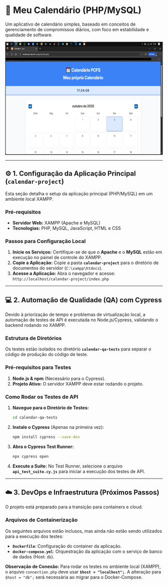 # 📅 Meu Calendário (PHP/MySQL)

Um aplicativo de calendário simples, baseado em conceitos de gerenciamento de compromissos diários, com foco em estabilidade e qualidade de software.

<p align="center">
  <a href="calendar-qa-tests/">
    <img height="360" src="img/1.png" alt="Captura de tela do Calendário - CLIQUE AQUI PARA VER OS TESTES DE QA"/>
  </a>
</p>

---

## ⚙️ 1. Configuração da Aplicação Principal (`calendar-project`)

Esta seção detalha o setup da aplicação principal (PHP/MySQL) em um ambiente local XAMPP.

### Pré-requisitos
* **Servidor Web:** XAMPP (Apache e MySQL)
* **Tecnologias:** PHP, MySQL, JavaScript, HTML e CSS

### Passos para Configuração Local
1.  **Inicie os Serviços:** Certifique-se de que o **Apache** e o **MySQL** estão em execução no painel de controle do XAMPP.
2.  **Copie a Aplicação:** Copie a pasta **`calendar-project`** para o diretório de documentos do servidor (`C:\xampp\htdocs`).
3.  **Acesse a Aplicação:** Abra o navegador e acesse: `http://localhost/calendar-project/index.php`

---

## 💻 2. Automação de Qualidade (QA) com Cypress

Devido à priorização de tempo e problemas de virtualização local, a automação de testes de API é executada no Node.js/Cypress, validando o backend rodando no XAMPP.

### Estrutura de Diretórios
Os testes estão isolados no diretório **`calendar-qa-tests`** para separar o código de produção do código de teste.

### Pré-requisitos para Testes
1.  **Node.js & npm** (Necessário para o Cypress).
2.  **Projeto Ativo:** O servidor XAMPP deve estar rodando o projeto.

### Como Rodar os Testes de API
1.  **Navegue para o Diretório de Testes:**
    ```bash
    cd calendar-qa-tests
    ```
2.  **Instale o Cypress** (Apenas na primeira vez):
    ```bash
    npm install cypress --save-dev
    ```
3.  **Abra o Cypress Test Runner:**
    ```bash
    npx cypress open
    ```
4.  **Execute a Suíte:** No Test Runner, selecione o arquivo **`api_test_suite.cy.js`** para iniciar a execução dos testes de API.

---

## ☁️ 3. DevOps e Infraestrutura (Próximos Passos)

O projeto está preparado para a transição para containers e cloud.

### Arquivos de Containerização
Os seguintes arquivos estão inclusos, mas ainda não estão sendo utilizados para a execução dos testes:
* **`Dockerfile`**: Configuração do container da aplicação.
* **`docker-compose.yml`**: Orquestração da aplicação com o serviço de banco de dados (Host: `db`).

**Observação de Conexão:**
Para rodar os testes no ambiente local (XAMPP), o arquivo `connection.php` deve usar **`$host = "localhost";`**. A alteração para `$host = "db";` será necessária ao migrar para o Docker-Compose.